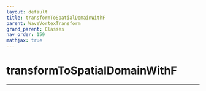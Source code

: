```yaml
---
layout: default
title: transformToSpatialDomainWithF
parent: WaveVortexTransform
grand_parent: Classes
nav_order: 159
mathjax: true
---
```


#  transformToSpatialDomainWithF




---

